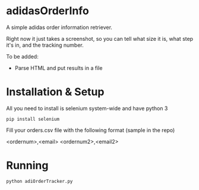 # adidasOrderInfo

A simple adidas order information retriever.

Right now it just takes a screenshot, so you can tell what size it is, what step it's in, and the tracking number.

To be added:

* Parse HTML and put results in a file

# Installation & Setup

All you need to install is selenium system-wide and have python 3

```
pip install selenium
```

Fill your orders.csv file with the following format (sample in the repo)

\<ordernum\>,\<email\>
\<ordernum2\>,\<email2\>

# Running

```
python adiOrderTracker.py
```

